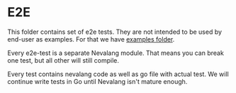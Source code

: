 # E2E

This folder contains set of e2e tests. They are not intended to be used by end-user as examples. For that we have [examples folder](../examples/).

Every e2e-test is a separate Nevalang module. That means you can break one test, but all other will still compile.

Every test contains nevalang code as well as go file with actual test. We will continue write tests in Go until Nevalang isn't mature enough.